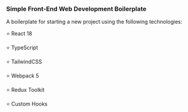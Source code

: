 ### Simple Front-End Web Development Boilerplate 

A boilerplate for starting a new project using the following technologies:


⭐ React 18

⭐ TypeScript

⭐ TailwindCSS

⭐ Webpack 5

⭐ Redux Toolkit

⭐ Custom Hooks
